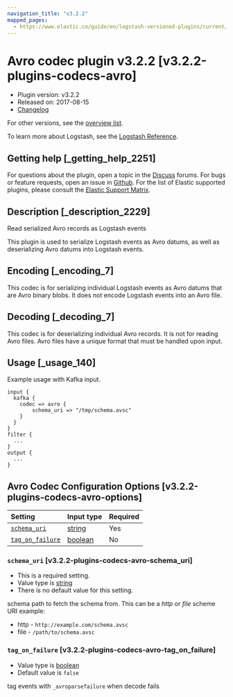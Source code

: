 ```yaml
---
navigation_title: "v3.2.2"
mapped_pages:
  - https://www.elastic.co/guide/en/logstash-versioned-plugins/current/v3.2.2-plugins-codecs-avro.html
---
```


# Avro codec plugin v3.2.2 [v3.2.2-plugins-codecs-avro]

* Plugin version: v3.2.2
* Released on: 2017-08-15
* [Changelog](https://github.com/logstash-plugins/logstash-codec-avro/blob/v3.2.2/CHANGELOG.md)

For other versions, see the [overview list](codec-avro-index.md).

To learn more about Logstash, see the [Logstash Reference](https://www.elastic.co/guide/en/logstash/current/index.html).

## Getting help [_getting_help_2251]

For questions about the plugin, open a topic in the [Discuss](http://discuss.elastic.co) forums. For bugs or feature requests, open an issue in [Github](https://github.com/logstash-plugins/logstash-codec-avro). For the list of Elastic supported plugins, please consult the [Elastic Support Matrix](https://www.elastic.co/support/matrix#matrix_logstash_plugins).

## Description [_description_2229]

Read serialized Avro records as Logstash events

This plugin is used to serialize Logstash events as Avro datums, as well as deserializing Avro datums into Logstash events.

## Encoding [_encoding_7]

This codec is for serializing individual Logstash events as Avro datums that are Avro binary blobs. It does not encode Logstash events into an Avro file.

## Decoding [_decoding_7]

This codec is for deserializing individual Avro records. It is not for reading Avro files. Avro files have a unique format that must be handled upon input.

## Usage [_usage_140]

Example usage with Kafka input.

```
input {
  kafka {
    codec => avro {
        schema_uri => "/tmp/schema.avsc"
    }
  }
}
filter {
  ...
}
output {
  ...
}
```

## Avro Codec Configuration Options [v3.2.2-plugins-codecs-avro-options]

| Setting | Input type | Required |
| :- | :- | :- |
| [`schema_uri`](v3-2-2-plugins-codecs-avro.md#v3.2.2-plugins-codecs-avro-schema_uri) | [string](/lsr/value-types.md#string) | Yes |
| [`tag_on_failure`](v3-2-2-plugins-codecs-avro.md#v3.2.2-plugins-codecs-avro-tag_on_failure) | [boolean](/lsr/value-types.md#boolean) | No |

### `schema_uri` [v3.2.2-plugins-codecs-avro-schema_uri]

* This is a required setting.
* Value type is [string](/lsr/value-types.md#string)
* There is no default value for this setting.

schema path to fetch the schema from. This can be a *http* or *file* scheme URI example:

* http - `http://example.com/schema.avsc`
* file - `/path/to/schema.avsc`

### `tag_on_failure` [v3.2.2-plugins-codecs-avro-tag_on_failure]

* Value type is [boolean](/lsr/value-types.md#boolean)
* Default value is `false`

tag events with `_avroparsefailure` when decode fails
